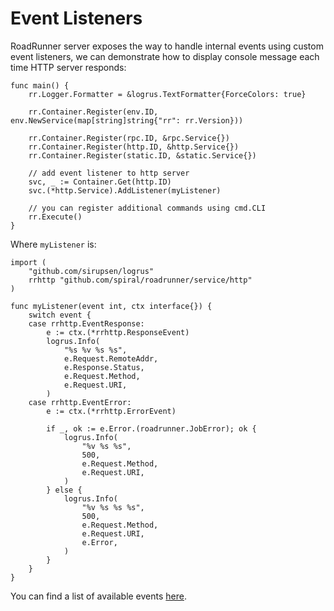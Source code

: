 # Event Listeners
RoadRunner server exposes the way to handle internal events using custom event listeners, we can demonstrate how to display console message each time HTTP server responds:

```golang
func main() {
	rr.Logger.Formatter = &logrus.TextFormatter{ForceColors: true}

	rr.Container.Register(env.ID, env.NewService(map[string]string{"rr": rr.Version}))

	rr.Container.Register(rpc.ID, &rpc.Service{})
	rr.Container.Register(http.ID, &http.Service{})
	rr.Container.Register(static.ID, &static.Service{})

    // add event listener to http server
    svc, _ := Container.Get(http.ID)
	svc.(*http.Service).AddListener(myListener)

	// you can register additional commands using cmd.CLI
	rr.Execute()
}
```

Where `myListener` is:

```golang
import (
    "github.com/sirupsen/logrus"
    rrhttp "github.com/spiral/roadrunner/service/http"
)

func myListener(event int, ctx interface{}) {
	switch event {
	case rrhttp.EventResponse:
		e := ctx.(*rrhttp.ResponseEvent)
		logrus.Info(
			"%s %v %s %s",
			e.Request.RemoteAddr,
			e.Response.Status,
			e.Request.Method,
			e.Request.URI,
		)
	case rrhttp.EventError:
		e := ctx.(*rrhttp.ErrorEvent)

		if _, ok := e.Error.(roadrunner.JobError); ok {
			logrus.Info(
				"%v %s %s",
				500,
				e.Request.Method,
				e.Request.URI,
			)
		} else {
			logrus.Info(
				"%v %s %s %s",
				500,
				e.Request.Method,
				e.Request.URI,
				e.Error,
			)
		}
	}
}
```

You can find a list of available events [here](https://godoc.org/github.com/spiral/roadrunner).
